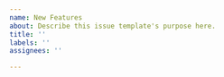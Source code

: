 ```yaml
---
name: New Features
about: Describe this issue template's purpose here.
title: ''
labels: ''
assignees: ''

---
```



